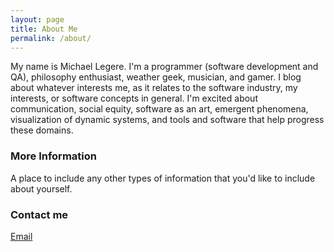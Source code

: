 ```yaml
---
layout: page
title: About Me
permalink: /about/
---
```


My name is Michael Legere. I'm a programmer (software development and QA), philosophy enthusiast, weather geek, musician, and gamer. I blog about whatever interests me, as it relates to the software industry, my interests, or software concepts in general. I'm excited about communication, social equity, software as an art, emergent phenomena, visualization of dynamic systems, and tools and software that help progress these domains.

### More Information

A place to include any other types of information that you'd like to include about yourself.

### Contact me

[Email](mailto:m.legere1323@gmail.com)
